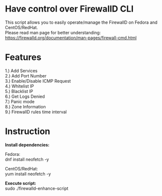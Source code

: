 # Have control over FirewallD CLI

This script allows you to easily operate/manage the FirewallD on Fedora and CentOS/RedHat.</br>
Please read man page for better understanding: https://firewalld.org/documentation/man-pages/firewall-cmd.html

# Features
1.) Add Services</br>
2.) Add Port Number</br>
3.) Enable/Disable ICMP Request</br>
4.) Whitelist IP</br>
5.) Blacklist IP</br>
6.) Get Logs Denied</br>
7.) Panic mode</br>
8.) Zone Information</br>
9.) FirewallD rules time interval

# Instruction

**Install dependencies:**</br>

Fedora:</br>
dnf install neofetch -y

CentOS/RedHat:</br>
yum install neofetch -y

**Execute script:**</br>
sudo ./firewalld-enhance-script
